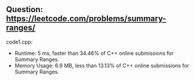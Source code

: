## Question: https://leetcode.com/problems/summary-ranges/

code1.cpp:
* Runtime: 5 ms, faster than 34.46% of C++ online submissions for Summary Ranges.
* Memory Usage: 6.9 MB, less than 13.13% of C++ online submissions for Summary Ranges.